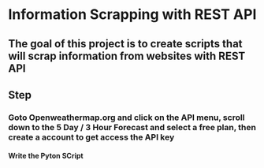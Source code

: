 #  Information Scrapping with REST API

## The goal of this project is to create scripts that will scrap information from websites with REST API

## Step
### Goto Openweathermap.org and click on the API menu, scroll down to the 5 Day / 3 Hour Forecast and select a free plan, then create a account  to get access the API key 
#### Write the Pyton SCript
